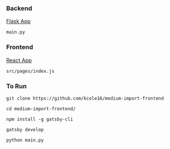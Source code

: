 ### Backend
[Flask App](http://flask.pocoo.org/)

```main.py```

### Frontend
[React App](https://reactjs.org/)

```src/pages/index.js```

### To Run
```
git clone https://github.com/kcole16/medium-import-frontend

cd medium-import-frontend/

npm install -g gatsby-cli

gatsby develop

python main.py
```